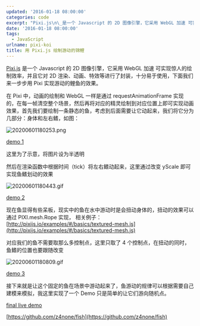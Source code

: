 ```yaml
---
updated: '2016-01-18 08:00:00'
categories: code
excerpt: "Pixi.js\n\_是一个 Javascript 的 2D 图像引擎，它采用 WebGL 加速 可实现惊人的绘制效率，并且它对 2D 渲染、动画、特效等进行了封装，十分易于使用，下面我们来一步步用 Pixi 实现游动的鲤鱼的效果。"
date: '2016-01-18 08:00:00'
tags:
  - JavaScript
urlname: pixi-koi
title: 用 Pixi.js 绘制游动的锦鲤
---
```


[Pixi.js](http://www.pixijs.com/) 是一个 Javascript 的 2D 图像引擎，它采用 WebGL 加速 可实现惊人的绘制效率，并且它对 2D 渲染、动画、特效等进行了封装，十分易于使用，下面我们来一步步用 Pixi 实现游动的鲤鱼的效果。


在 Pixi 中，动画的绘制和 WebGL 一样是通过 requestAnimationFrame 实现的，在每一帧清空整个场景，然后再将对应的精灵绘制到对应位置上即可实现动画效果，首先我们要绘制一条静态的鱼，考虑到后面需要让它动起来，我们将它分为几部分：身体和左右鳍，如图：


![20200601180253.png](https://prod-files-secure.s3.us-west-2.amazonaws.com/fbb39313-8950-40fc-9abf-5c7412d9778c/02eb2bec-b23c-4723-9328-50d6f1d1f87c/20200601180253.png?X-Amz-Algorithm=AWS4-HMAC-SHA256&X-Amz-Content-Sha256=UNSIGNED-PAYLOAD&X-Amz-Credential=AKIAT73L2G45HZZMZUHI%2F20240926%2Fus-west-2%2Fs3%2Faws4_request&X-Amz-Date=20240926T043411Z&X-Amz-Expires=3600&X-Amz-Signature=3b601ca3fff08ab68adbdb73f08701d1f7bfd8dea3a1bedbe8c19ec2d9d02a06&X-Amz-SignedHeaders=host&x-id=GetObject)


[demo 1](https://g.z4none.me/fish/1.html)


这里为了示意，将图片设为半透明


然后在渲染函数中根据时间（tick）将左右鳍动起来，这里通过改变 yScale 即可实现鱼鳍划动的效果


![20200601180443.gif](https://prod-files-secure.s3.us-west-2.amazonaws.com/fbb39313-8950-40fc-9abf-5c7412d9778c/f5213ce4-9d03-4628-b0e1-1bc94f04523d/20200601180443.gif?X-Amz-Algorithm=AWS4-HMAC-SHA256&X-Amz-Content-Sha256=UNSIGNED-PAYLOAD&X-Amz-Credential=AKIAT73L2G45HZZMZUHI%2F20240926%2Fus-west-2%2Fs3%2Faws4_request&X-Amz-Date=20240926T043411Z&X-Amz-Expires=3600&X-Amz-Signature=c0b3a48023eac8e7f83038f53cc162a9c4b9da11cccf086f4aaedcc387af1112&X-Amz-SignedHeaders=host&x-id=GetObject)


[demo 2](https://g.z4none.me/fish/2.html)


现在鱼显得有些呆板，现实中的鱼在水中游动时是会扭动身体的，扭动的效果可以通过 PIXI.mesh.Rope 实现， 相关例子：[http://pixijs.io/examples/#/basics/textured-mesh.js](http://pixijs.io/examples/#/basics/textured-mesh.js)


对应我们的鱼不需要取那么多控制点，这里只取了 4 个控制点，在扭动的同时，鱼鳍的位置也要跟随改变


![20200601180809.gif](https://prod-files-secure.s3.us-west-2.amazonaws.com/fbb39313-8950-40fc-9abf-5c7412d9778c/e2723aca-db87-4721-8cd6-43770588309c/20200601180809.gif?X-Amz-Algorithm=AWS4-HMAC-SHA256&X-Amz-Content-Sha256=UNSIGNED-PAYLOAD&X-Amz-Credential=AKIAT73L2G45HZZMZUHI%2F20240926%2Fus-west-2%2Fs3%2Faws4_request&X-Amz-Date=20240926T043411Z&X-Amz-Expires=3600&X-Amz-Signature=618cbeefcfbae4e6dc4cb4bf7b0bf487d743e7d96be05831d5e8c8a84a1db33a&X-Amz-SignedHeaders=host&x-id=GetObject)


[demo 3](https://g.z4none.me/fish/3.html)


接下来就是让这个固定的鱼在场景中游动起来了，鱼游动的规律可以根据需要自己建模来模拟，我这里实现了一个 Demo 只是简单的让它们游向随机点。


[final live demo](https://g.z4none.me/fish/)


[https://github.com/z4none/fish](https://github.com/z4none/fish)

